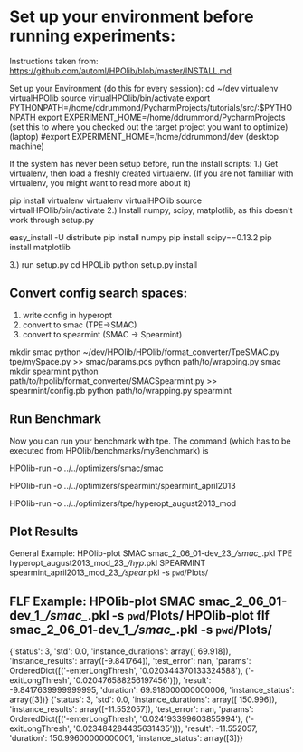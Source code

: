 Set up your environment before running experiments:
===================================================
Instructions taken from: https://github.com/automl/HPOlib/blob/master/INSTALL.md

Set up your Environment (do this for every session):
cd ~/dev
virtualenv virtualHPOlib
source virtualHPOlib/bin/activate
export PYTHONPATH=/home/ddrummond/PycharmProjects/tutorials/src/:$PYTHONPATH
export EXPERIMENT_HOME=/home/ddrummond/PycharmProjects  (set this to where you checked out the target project you want to optimize)   (laptop)
#export EXPERIMENT_HOME=/home/ddrummond/dev     (desktop machine)

If the system has never been setup before, run the install scripts:
1.) Get virtualenv, then load a freshly created virtualenv. (If you are not familiar with virtualenv, you might want to read more about it)

pip install virtualenv
virtualenv virtualHPOlib
source virtualHPOlib/bin/activate
2.) Install numpy, scipy, matplotlib, as this doesn't work through setup.py

easy_install -U distribute
pip install numpy
pip install scipy==0.13.2
pip install matplotlib

3.) run setup.py
   cd HPOLib
   python setup.py install
 

Convert config search spaces:
----------------------------------
1. write config in hyperopt
2. convert to smac (TPE->SMAC)
3. convert to spearmint (SMAC -> Spearmint)

mkdir smac
python ~/dev/HPOlib/HPOlib/format_converter/TpeSMAC.py tpe/mySpace.py >> smac/params.pcs
python path/to/wrapping.py smac
mkdir spearmint
python path/to/hpolib/format_converter/SMACSpearmint.py >> spearmint/config.pb
python path/to/wrapping.py spearmint

Run Benchmark
----------------------------------
Now you can run your benchmark with tpe. The command (which has to be executed from HPOlib/benchmarks/myBenchmark) is

HPOlib-run -o ../../optimizers/smac/smac

HPOlib-run -o ../../optimizers/spearmint/spearmint_april2013

HPOlib-run -o ../../optimizers/tpe/hyperopt_august2013_mod

Plot Results
-----------------------------------
General Example:
HPOlib-plot SMAC smac_2_06_01-dev_23_*/smac_*.pkl TPE hyperopt_august2013_mod_23_*/hyp*.pkl SPEARMINT spearmint_april2013_mod_23_*/spear*.pkl -s `pwd`/Plots/

FLF Example:
HPOlib-plot SMAC smac_2_06_01-dev_1_*/smac_*.pkl -s `pwd`/Plots/
HPOlib-plot flf smac_2_06_01-dev_1_*/smac_*.pkl -s `pwd`/Plots/
-------------
{'status': 3, 'std': 0.0, 'instance_durations': array([ 69.918]), 'instance_results': array([-9.841764]), 'test_error': nan, 'params': OrderedDict([('-enterLongThresh', '0.020344370133324588'), ('-exitLongThresh', '0.020476588256197456')]), 'result': -9.8417639999999995, 'duration': 69.918000000000006, 'instance_status': array([3])}
{'status': 3, 'std': 0.0, 'instance_durations': array([ 150.996]), 'instance_results': array([-11.552057]), 'test_error': nan, 'params': OrderedDict([('-enterLongThresh', '0.024193399603855994'), ('-exitLongThresh', '0.023484284435631435')]), 'result': -11.552057, 'duration': 150.99600000000001, 'instance_status': array([3])}



